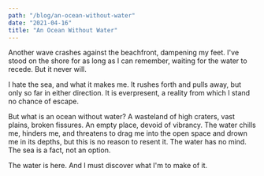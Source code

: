 ```yaml
---
path: "/blog/an-ocean-without-water"
date: "2021-04-16"
title: "An Ocean Without Water"
---
```


Another wave crashes against the beachfront, dampening my feet. I've stood on the shore for as long as I can remember, waiting for the water to recede. But it never will.

I hate the sea, and what it makes me. It rushes forth and pulls away, but only so far in either direction. It is everpresent, a reality from which I stand no chance of escape.

But what is an ocean without water? A wasteland of high craters, vast plains, broken fissures. An empty place, devoid of vibrancy. The water chills me, hinders me, and threatens to drag me into the open space and drown me in its depths, but this is no reason to resent it. The water has no mind. The sea is a fact, not an option.

The water is here. And I must discover what I'm to make of it.